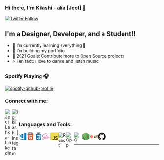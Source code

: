 ### Hi there, I'm Kilashi - aka [Jeet] 👋

[![Twitter Follow](https://img.shields.io/twitter/follow/Kilashi?color=1DA1F2&logo=twitter&style=for-the-badge)](https://twitter.com/Kilashi8?s=08)


## I'm a Designer, Developer, and a Student!!

- 🌱 I’m currently learning everything 🤣
- 👯 I’m building my portfolio
- 🥅 2021 Goals: Contribute more to Open Source projects
- ⚡ Fun fact: I love to dance and listen music

### Spotify Playing 🎧

[![spotify-github-profile](https://spotify-github-profile.vercel.app/api/view?uid=gl3pl6qnqevib40nwpjajex9r&cover_image=true&theme=default)](https://spotify-github-profile.vercel.app/api/view?uid=gl3pl6qnqevib40nwpjajex9r&redirect=true)

### Connect with me:



[<img align="left" alt="" width="22px" src="https://cdn.jsdelivr.net/npm/simple-icons@v3/icons/twitter.svg" />][twitter]
[<img align="left" alt="Jeet Lahkar | LinkedIn" width="22px" src="https://cdn.jsdelivr.net/npm/simple-icons@v3/icons/linkedin.svg" />][linkedin]
[<img align="left" alt="ig_kilashi | Instagram" width="22px" src="https://cdn.jsdelivr.net/npm/simple-icons@v3/icons/instagram.svg" />][instagram]


<br />

### Languages and Tools:

<img align="left" alt="Visual Studio Code" width="26px" src="https://raw.githubusercontent.com/github/explore/80688e429a7d4ef2fca1e82350fe8e3517d3494d/topics/visual-studio-code/visual-studio-code.png" />
<img align="left" alt="HTML5" width="26px" src="https://raw.githubusercontent.com/github/explore/80688e429a7d4ef2fca1e82350fe8e3517d3494d/topics/html/html.png" />
<img align="left" alt="CSS3" width="26px" src="https://raw.githubusercontent.com/github/explore/80688e429a7d4ef2fca1e82350fe8e3517d3494d/topics/css/css.png" />
<img align="left" alt="Sass" width="26px" src="https://raw.githubusercontent.com/github/explore/80688e429a7d4ef2fca1e82350fe8e3517d3494d/topics/sass/sass.png" />
<img align="left" alt="JavaScript" width="26px" src="https://raw.githubusercontent.com/github/explore/80688e429a7d4ef2fca1e82350fe8e3517d3494d/topics/javascript/javascript.png" />
<img align="left" alt="React" width="26px" src="https://raw.githubusercontent.com/jmnote/z-icons/master/svg/bootstrap.svg" />
<img align="left" alt="Cpp" width="26px" src="https://raw.githubusercontent.com/jmnote/z-icons/master/svg/cpp.svg" />
<img align="left" alt="C" width="26px" src="https://raw.githubusercontent.com/jmnote/z-icons/master/svg/c.svg" />
<img align="left" alt="Node.js" width="26px" src="https://raw.githubusercontent.com/github/explore/80688e429a7d4ef2fca1e82350fe8e3517d3494d/topics/nodejs/nodejs.png" />
<img align="left" alt="Git" width="26px" src="https://raw.githubusercontent.com/github/explore/80688e429a7d4ef2fca1e82350fe8e3517d3494d/topics/git/git.png" />
<img align="center" alt="GitHub" width="26px" src="https://raw.githubusercontent.com/github/explore/78df643247d429f6cc873026c0622819ad797942/topics/github/github.png" />



---



[twitter]: https://twitter.com/Kilashi8?s=08
[instagram]: https://instagram.com/ig_kilashi
[linkedin]: https://www.linkedin.com/in/jeet-lahkar-067579202
